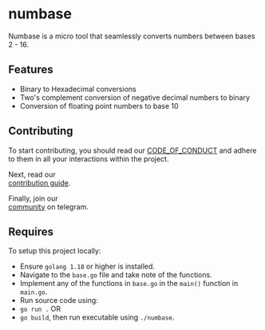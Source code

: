 # numbase

Numbase is a micro tool that seamlessly converts numbers between bases 2 - 16.

## Features

- Binary to Hexadecimal conversions
- Two's complement conversion of negative decimal numbers to binary
- Conversion of floating point numbers to base 10

## Contributing

 To start contributing, you should read our
[CODE_OF_CONDUCT](https://github.com/AltGophers/numbase/blob/main/CODE_OF_CONDUCT.md)
and adhere to them in all your interactions within the project.

Next, read our  
[contribution guide](https://github.com/AltGophers/numbase/blob/main/CONTRIBUTING.md).

Finally, join our  
[community](https://t.me/+gKyUH8L50vYwODg0)
on telegram.

## Requires

To setup this project locally:

- Ensure `golang 1.18` or higher is installed.
- Navigate to the `base.go` file and take note of the functions.
- Implement any of the functions in `base.go` in the `main()` function in `main.go`.
- Run source code using:
- `go run .`
    OR
- `go build`, then run executable using `./numbase`.
